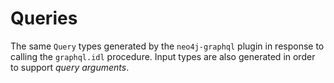 # Queries

The same `Query` types generated by the `neo4j-graphql` plugin in response to calling the `graphql.idl` procedure.  Input types are also generated in order to support _query arguments_.  
  


